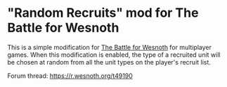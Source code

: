 "Random Recruits" mod for The Battle for Wesnoth
==================================================

This is a simple modification for [The Battle for Wesnoth](https://www.wesnoth.org/) for multiplayer games. When this modification is enabled, the type of a recruited unit will be chosen at random from all the unit types on the player's recruit list.

Forum thread: https://r.wesnoth.org/t49190
